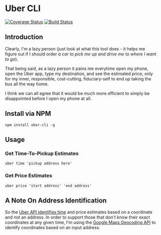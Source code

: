 # Uber CLI
[![Coverage Status](https://coveralls.io/repos/github/jaebradley/uber-cli/badge.svg?branch=master)](https://coveralls.io/github/jaebradley/uber-cli?branch=master)
[![Build Status](https://travis-ci.org/jaebradley/uber-cli.svg?branch=master)](https://travis-ci.org/jaebradley/uber-cli)

## Introduction
Clearly, I'm a lazy person (just look at what this tool does - it helps me
figure out if I should order *a car to pick me up and drive me to where I want to go*).

That being said, as a lazy person it pains me everytime open my phone,
open the Uber app, type my destination, and see the estimated price, only for
my inner, responsible, cost-cutting, fiduciary-self to end up taking the bus
all the way home.

I think we can all agree that it would be much more efficient to simply be disappointed
before I open my phone at all.

## Install via NPM
```
npm install uber-cli -g
```

## Usage

### Get Time-To-Pickup Estimates
```
uber time 'pickup address here'
```

### Get Price Estimates
```
uber price 'start address' 'end address'
```

## A Note On Address Identification
So the [Uber API identifies time](https://developer.uber.com/docs/riders/references/api/v1.2/estimates-time-get) and price estimates based on a coordinate and not an address. In order to support those
that don't know their exact coordinates at any given time, I'm using the [Google Maps Geocoding API](https://developers.google.com/maps/documentation/geocoding/intro) to identify coordinates based on an input address.
